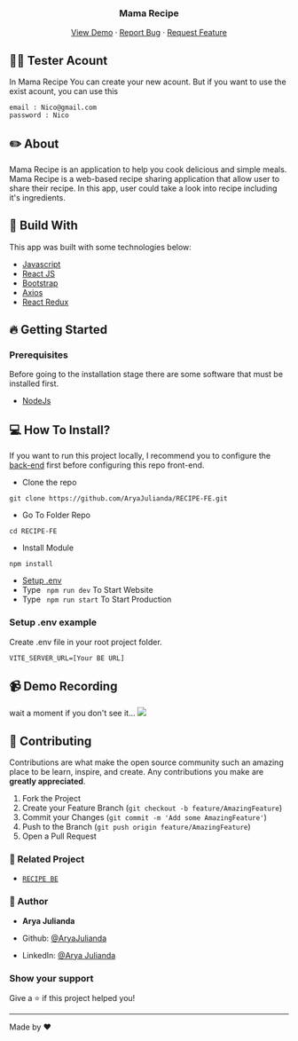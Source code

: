 <!-- <div id="top"></div> -->

<!-- PROJECT LOGO -->
<!-- <br /> -->
<div align="center">
  <h3 align="center">Mama Recipe</h3>

  <p align="center">
    <a href="https://mama-recipe.pages.dev/">View Demo</a>
    ·
    <a href="https://github.com/AryaJulianda/RECIPE-FE/issues">Report Bug</a>
    ·
    <a href="https://github.com/AryaJulianda/RECIPE-FE/issues">Request Feature</a>
  </p>
</div>



<!-- ABOUT THE PROJECT -->
## 👨‍💻 Tester Acount
In Mama Recipe You can create your new acount. But if you want to use the exist acount, you can use this 
```
email : Nico@gmail.com
password : Nico
```
## ✏️ About
Mama Recipe is an application to help you cook delicious and simple meals. Mama Recipe is a web-based recipe sharing application that allow user to share their recipe. In this app, user could take a look into recipe including it's ingredients.

## 🔖 Build With
This app was built with some technologies below:

- [Javascript](https://www.javascript.com/)
- [React JS](https://nextjs.org)
- [Bootstrap](https://www.npmjs.com/package/bootstrap)
- [Axios](https://axios-http.com/)
- [React Redux](https://react-redux.js.org/introduction/getting-started)

## 🔥 Getting Started

### Prerequisites

Before going to the installation stage there are some software that must be installed first.

- [NodeJs](https://nodejs.org/en/download/)


## 💻 How To Install?

If you want to run this project locally, I recommend you to configure the [back-end](https://github.com/AryaJulianda/RECIPE-BE) first before configuring this repo front-end.

- Clone the repo

```
git clone https://github.com/AryaJulianda/RECIPE-FE.git
```

- Go To Folder Repo

```
cd RECIPE-FE
```

- Install Module

```
npm install
```

- <a href="#setup-env">Setup .env</a>
- Type ` npm run dev` To Start Website
- Type ` npm run start` To Start Production

### Setup .env example

Create .env file in your root project folder.

```
VITE_SERVER_URL=[Your BE URL]

```

## 📹 Demo Recording
wait a moment if you don't see it...
![](https://github.com/AryaJulianda/RECIPE-FE/blob/main/demo_mama_recipe.gif)

## 🍻 Contributing

Contributions are what make the open source community such an amazing place to be learn, inspire, and create. Any contributions you make are **greatly appreciated**.

1. Fork the Project
2. Create your Feature Branch (`git checkout -b feature/AmazingFeature`)
3. Commit your Changes (`git commit -m 'Add some AmazingFeature'`)
4. Push to the Branch (`git push origin feature/AmazingFeature`)
5. Open a Pull Request


### 🚀 Related Project

* [`RECIPE BE`](https://github.com/AryaJulianda/RECIPE-BE)


### 🤖 Author

* **Arya Julianda**

* Github: [@AryaJulianda](https://github.com/AryaJulianda)
* LinkedIn: [@Arya Julianda](https://www.linkedin.com/in/aryajulianda)

### Show your support

Give a ⭐️ if this project helped you!

***
Made by ❤️ 
